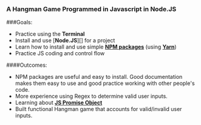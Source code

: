 ### A Hangman Game Programmed in Javascript in Node.JS

###Goals: 
* Practice using the **Terminal**
* Install and use [**Node.JS**][] for a project
* Learn how to install and use simple [**NPM packages**][npm link] (using [**Yarn**][yarn link])
* Practice JS coding and control flow

####Outcomes:
* NPM packages are useful and easy to install. Good documentation makes them easy to use and good practice working with other people's code. 
* More experience using Regex to determine valid user inputs.
* Learning about [**JS Promise Object**](https://developer.mozilla.org/en-US/docs/Web/JavaScript/Reference/Global_Objects/Promise)
* Built functional Hangman game that accounts for valid/invalid user inputs.




[yarn link]: https://yarnpkg.com/en/docs/getting-started
[npm link]: https://www.npmjs.com/
[node link]: https://nodejs.org/en/
